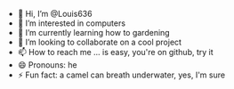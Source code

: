 - 👋 Hi, I’m @Louis636
- 👀 I’m interested in computers
- 🌱 I’m currently learning how to gardening
- 💞️ I’m looking to collaborate on a cool project
- 📫 How to reach me ... is easy, you're on github, try it
- 😄 Pronouns: he
- ⚡ Fun fact: a camel can breath underwater, yes, I'm sure

<!---
Louis636/Louis636 is a ✨ special ✨ repository because its `README.md` (this file) appears on your GitHub profile.
You can click the Preview link to take a look at your changes.
--->
